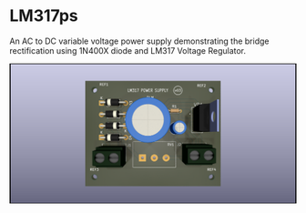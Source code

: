 # LM317ps
An AC to DC variable voltage power supply demonstrating the bridge rectification using 1N400X diode and LM317 Voltage Regulator.

![](render/1.png)
